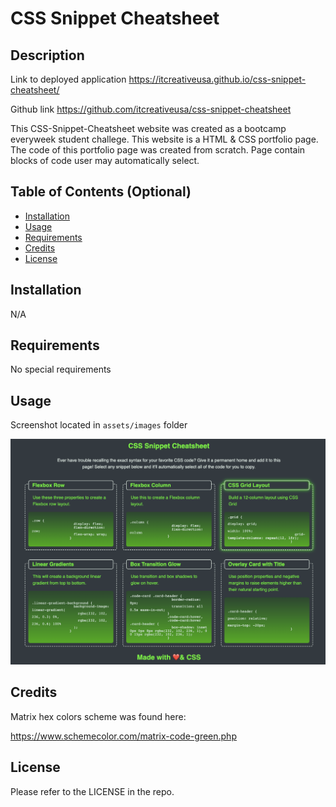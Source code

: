 # CSS Snippet Cheatsheet

## Description

Link to deployed application
https://itcreativeusa.github.io/css-snippet-cheatsheet/

Github link 
https://github.com/itcreativeusa/css-snippet-cheatsheet

This CSS-Snippet-Cheatsheet website was created as a bootcamp everyweek student challege. This website is a HTML & CSS portfolio page. The code of this portfolio page was created from scratch.
Page contain blocks of code user may automatically select.

## Table of Contents (Optional)

- [Installation](#installation)
- [Usage](#usage)
- [Requirements](#requirements)
- [Credits](#credits)
- [License](#license)

## Installation

N/A

## Requirements

No special requirements

## Usage

Screenshot located in ``` assets/images ``` folder

![CSS Snippet Cheatsheet screenshot](assets/images/screenshot.png)
   

## Credits

Matrix hex colors scheme was found here:

https://www.schemecolor.com/matrix-code-green.php

## License

Please refer to the LICENSE in the repo.




